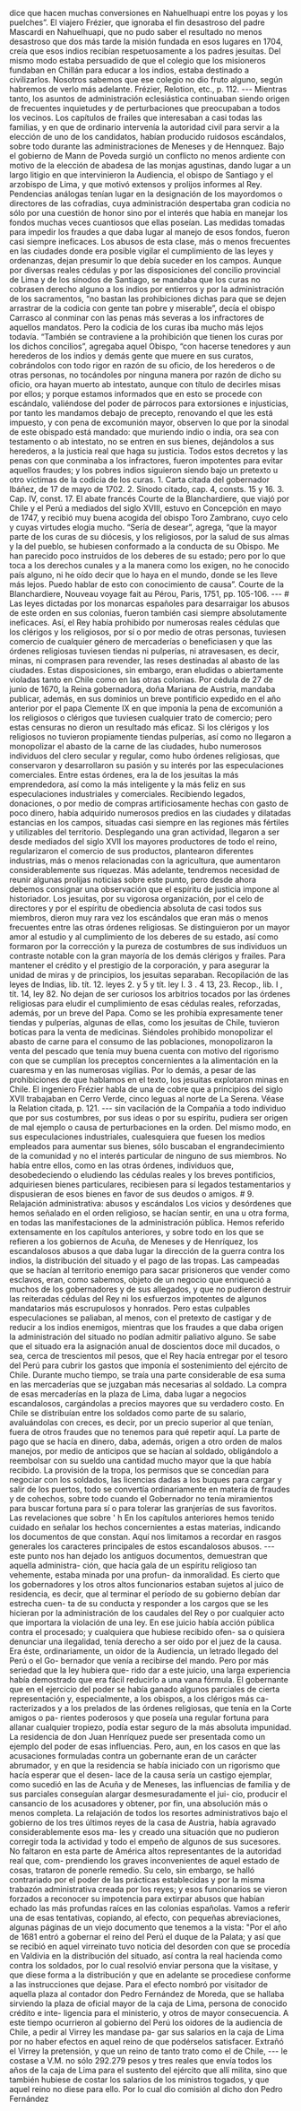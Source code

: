 dice que hacen muchas conversiones en Nahuelhuapi entre los poyas y los puelches”. El viajero Frézier, que ignoraba el fin desastroso del padre Mascardi en Nahuelhuapi, que no pudo saber el resultado no menos desastroso que dos más tarde la misión fundada en esos lugares en 1704, creía que esos indios recibían respetuosamente a los padres jesuitas. Del mismo modo estaba persuadido de que el colegio que los misioneros fundaban en Chillán para educar a los indios, estaba destinado a civilizarlos. Nosotros sabemos que ese colegio no dio fruto alguno, según habremos de verlo más adelante. Frézier, Relotion, etc., p. 112. --- Mientras tanto, los asuntos de administración eclesiástica continuaban siendo origen de frecuentes inquietudes y de perturbaciones que preocupaban a todos los vecinos. Los capítulos de frailes que interesaban a casi todas las familias, y en que de ordinario intervenía la autoridad civil para servir a la elección de uno de los candidatos, habían producido ruidosos escándalos, sobre todo durante las administraciones de Meneses y de Hennquez. Bajo el gobierno de Mann de Poveda surgió un conflicto no menos ardiente con motivo de la elección de abadesa de las monjas agustinas, dando lugar a un largo litigio en que intervinieron la Audiencia, el obispo de Santiago y el arzobispo de Lima, y que motivó extensos y prolijos informes al Rey. Pendencias análogas tenían lugar en la designación de los mayordomos o directores de las cofradías, cuya administración despertaba gran codicia no sólo por una cuestión de honor sino por el interés que había en manejar los fondos muchas veces cuantiosos que ellas poseían. Las medidas tomadas para impedir los fraudes a que daba lugar al manejo de esos fondos, fueron casi siempre ineficaces. Los abusos de esta clase, más o menos frecuentes en las ciudades donde era posible vigilar el cumplimiento de las leyes y ordenanzas, dejan presumir lo que debía suceder en los campos. Aunque por diversas reales cédulas y por las disposiciones del concilio provincial de Lima y de los sínodos de Santiago, se mandaba que los curas no cobrasen derecho alguno a los indios por entierros y por la administración de los sacramentos, “no bastan las prohibiciones dichas para que se dejen arrastrar de la codicia con gente tan pobre y miserable”, decía el obispo Carrasco al conminar con las penas más severas a los infractores de aquellos mandatos. Pero la codicia de los curas iba mucho más lejos todavía. “También se contraviene a la prohibición que tienen los curas por los dichos concilios”, agregaba aquel Obispo, “con hacerse tenedores y aun herederos de los indios y demás gente que muere en sus curatos, cobrándolos con todo rigor en razón de su oficio, de los herederos o de otras personas, no tocándoles por ninguna manera por razón de dicho su oficio, ora hayan muerto ab intestato, aunque con título de decirles misas por ellos; y porque estamos informados que en esto se procede con escándalo, valiéndose del poder de párrocos para extorsiones e injusticias, por tanto les mandamos debajo de precepto, renovando el que les está impuesto, y con pena de excomunión mayor, observen lo que por la sinodal de este obispado está mandado: que muriendo indio o india, ora sea con testamento o ab intestato, no se entren en sus bienes, dejándolos a sus herederos, a la justicia real que haga su justicia. Todos estos decretos y las penas con que conminaba a los infractores, fueron impotentes para evitar aquellos fraudes; y los pobres indios siguieron siendo bajo un pretexto u otro víctimas de la codicia de los curas. <footnotes> 1. Carta citada del gobernador Ibáñez, de 17 de mayo de 1702. 2. Sínodo citado, cap. 4, consts. 15 y 16. 3. Cap. IV, const. 17. El abate francés Courte de la Blanchardiere, que viajó por Chile y el Perú a mediados del siglo XVIII, estuvo en Concepción en mayo de 1747, y recibió muy buena acogida del obispo Toro Zambrano, cuyo celo y cuyas virtudes elogia mucho. “Sería de desear”, agrega, “que la mayor parte de los curas de su diócesis, y los religiosos, por la salud de sus almas y la del pueblo, se hubiesen conformado a la conducta de su Obispo. Me han parecido poco instruidos de los deberes de su estado; pero por lo que toca a los derechos cunales y a la manera como los exigen, no he conocido país alguno, ni he oído decir que lo haya en el mundo, donde se les lleve más lejos. Puedo hablar de esto con conocimiento de causa”. Courte de la Blanchardiere, Nouveau voyage fait au Pérou, Paris, 1751, pp. 105-106. </footnotes> --- # Las leyes dictadas por los monarcas españoles para desarraigar los abusos de este orden en sus colonias, fueron también casi siempre absolutamente ineficaces. Así, el Rey había prohibido por numerosas reales cédulas que los clérigos y los religiosos, por sí o por medio de otras personas, tuviesen comercio de cualquier género de mercaderías o beneficiasen y que las órdenes religiosas tuviesen tiendas ni pulperías, ni atravesasen, es decir, minas, ni comprasen para revender, las reses destinadas al abasto de las ciudades. Estas disposiciones, sin embargo, eran eludidas o abiertamente violadas tanto en Chile como en las otras colonias. Por cédula de 27 de junio de 1670, la Reina gobernadora, doña Mariana de Austria, mandaba publicar, además, en sus dominios un breve pontificio expedido en el año anterior por el papa Clemente IX en que imponía la pena de excomunión a los religiosos o clérigos que tuviesen cualquier trato de comercio; pero estas censuras no dieron un resultado más eficaz. Si los clérigos y los religiosos no tuvieron propiamente tiendas pulperías, así como no llegaron a monopolizar el abasto de la carne de las ciudades, hubo numerosos individuos del clero secular y regular, como hubo órdenes religiosas, que conservaron y desarrollaron su pasión y su interés por las especulaciones comerciales. Entre estas órdenes, era la de los jesuitas la más emprendedora, así como la más inteligente y la más feliz en sus especulaciones industriales y comerciales. Recibiendo legados, donaciones, o por medio de compras artificiosamente hechas con gasto de poco dinero, había adquirido numerosos predios en las ciudades y dilatadas estancias en los campos, situadas casi siempre en las regiones más fértiles y utilizables del territorio. Desplegando una gran actividad, llegaron a ser desde mediados del siglo XVII los mayores productores de todo el reino, regularizaron el comercio de sus productos, plantearon diferentes industrias, más o menos relacionadas con la agricultura, que aumentaron considerablemente sus riquezas. Más adelante, tendremos necesidad de reunir algunas prolijas noticias sobre este punto, pero desde ahora debemos consignar una observación que el espíritu de justicia impone al historiador. Los jesuitas, por su vigorosa organización, por el celo de directores y por el espíritu de obediencia absoluta de casi todos sus miembros, dieron muy rara vez los escándalos que eran más o menos frecuentes entre las otras órdenes religiosas. Se distinguieron por un mayor amor al estudio y al cumplimiento de los deberes de su estado, así como formaron por la corrección y la pureza de costumbres de sus individuos un contraste notable con la gran mayoría de los demás clérigos y frailes. Para mantener el crédito y el prestigio de la corporación, y para asegurar la unidad de miras y de principios, los jesuitas separaban. Recopilación de las leyes de Indias, lib. tít. 12. leyes 2. y 5 y tít. ley I. 3 . 4 13, 23. Recop., lib. I , tít. 14, ley 82. No dejan de ser curiosos los arbitrios tocados por las órdenes religiosas para eludir el cumplimiento de esas cédulas reales, reforzadas, además, por un breve del Papa. Como se les prohibía expresamente tener tiendas y pulperías, algunas de ellas, como los jesuitas de Chile, tuvieron boticas para la venta de medicinas. Siéndoles prohibido monopolizar el abasto de carne para el consumo de las poblaciones, monopolizaron la venta del pescado que tenía muy buena cuenta con motivo del rigorismo con que se cumplían los preceptos concernientes a la alimentación en la cuaresma y en las numerosas vigilias. Por lo demás, a pesar de las prohibiciones de que hablamos en el texto, los jesuitas explotaron minas en Chile. El ingeniero Frézier habla de una de cobre que a principios del siglo XVII trabajaban en Cerro Verde, cinco leguas al norte de La Serena. Véase la Relation citada, p. 121. --- sin vacilación de la Compañía a todo individuo que por sus costumbres, por sus ideas o por su espíritu, pudiera ser origen de mal ejemplo o causa de perturbaciones en la orden. Del mismo modo, en sus especulaciones industriales, cualesquiera que fuesen los medios empleados para aumentar sus bienes, sólo buscaban el engrandecimiento de la comunidad y no el interés particular de ninguno de sus miembros. No había entre ellos, como en las otras órdenes, individuos que, desobedeciendo o eludiendo las cédulas reales y los breves pontificios, adquiriesen bienes particulares, recibiesen para sí legados testamentarios y dispusieran de esos bienes en favor de sus deudos o amigos. # 9. Relajación administrativa: abusos y escándalos Los vicios y desórdenes que hemos señalado en el orden religioso, se hacían sentir, en una u otra forma, en todas las manifestaciones de la administración pública. Hemos referido extensamente en los capítulos anteriores, y sobre todo en los que se refieren a los gobiernos de Acuña, de Meneses y de Henríquez, los escandalosos abusos a que daba lugar la dirección de la guerra contra los indios, la distribución del situado y el pago de las tropas. Las campeadas que se hacían al territorio enemigo para sacar prisioneros que vender como esclavos, eran, como sabemos, objeto de un negocio que enriqueció a muchos de los gobernadores y de sus allegados, y que no pudieron destruir las reiteradas cédulas del Rey ni los esfuerzos impotentes de algunos mandatarios más escrupulosos y honrados. Pero estas culpables especulaciones se paliaban, al menos, con el pretexto de castigar y de reducir a los indios enemigos, mientras que los fraudes a que daba origen la administración del situado no podían admitir paliativo alguno. Se sabe que el situado era la asignación anual de doscientos doce mil ducados, o sea, cerca de trescientos mil pesos, que el Rey hacía entregar por el tesoro del Perú para cubrir los gastos que imponía el sostenimiento del ejército de Chile. Durante mucho tiempo, se traía una parte considerable de esa suma en las mercaderías que se juzgaban más necesarias al soldado. La compra de esas mercaderías en la plaza de Lima, daba lugar a negocios escandalosos, cargándolas a precios mayores que su verdadero costo. En Chile se distribuían entre los soldados como parte de su salario, avaluándolas con creces, es decir, por un precio superior al que tenían, fuera de otros fraudes que no tenemos para qué repetir aquí. La parte de pago que se hacía en dinero, daba, además, origen a otro orden de malos manejos, por medio de anticipos que se hacían al soldado, obligándolo a reembolsar con su sueldo una cantidad mucho mayor que la que había recibido. La provisión de la tropa, los permisos que se concedían para negociar con los soldados, las licencias dadas a los buques para cargar y salir de los puertos, todo se convertía ordinariamente en materia de fraudes y de cohechos, sobre todo cuando el Gobernador no tenía miramientos para buscar fortuna para sí o para tolerar las granjerías de sus favoritos. Las revelaciones que sobre ' h En los capítulos anteriores hemos tenido cuidado en señalar los hechos concernientes a estas materias, indicando los documentos de que constan. Aquí nos limitamos a recordar en rasgos generales los caracteres principales de estos escandalosos abusos. --- este punto nos han dejado los antiguos documentos, demuestran que aquella administra- ción, que hacía gala de un espíritu religioso tan vehemente, estaba minada por una profun- da inmoralidad. Es cierto que los gobernadores y los otros altos funcionarios estaban sujetos al juico de residencia, es decir, que al terminar el período de su gobierno debían dar estrecha cuen- ta de su conducta y responder a los cargos que se les hicieran por la administración de los caudales del Rey o por cualquier acto que importara la violación de una ley. En ese juicio había acción pública contra el procesado; y cualquiera que hubiese recibido ofen- sa o quisiera denunciar una ilegalidad, tenía derecho a ser oído por el juez de la causa. Era éste, ordinariamente, un oidor de la Audiencia, un letrado llegado del Perú o el Go- bernador que venía a recibirse del mando. Pero por más seriedad que la ley hubiera que- rido dar a este juicio, una larga experiencia había demostrado que era fácil reducirlo a una vana fórmula. El gobernante que en el ejercicio del poder se había ganado algunos parciales de cierta representación y, especialmente, a los obispos, a los clérigos más ca- racterizados y a los prelados de las órdenes religiosas, que tenía en la Corte amigos o pa- rientes poderosos y que poseía una regular fortuna para allanar cualquier tropiezo, podía estar seguro de la más absoluta impunidad. La residencia de don Juan Henríquez puede ser presentada como un ejemplo del poder de esas influencias. Pero, aun, en los casos en que las acusaciones formuladas contra un gobernante eran de un carácter abrumador, y en que la residencia se había iniciado con un rigorismo que hacía esperar que el desen- lace de la causa sería un castigo ejemplar, como sucedió en las de Acuña y de Meneses, las influencias de familia y de sus parciales conseguían alargar desmesuradamente el jui- cio, producir el cansancio de los acusadores y obtener, por fin, una absolución más o menos completa. La relajación de todos los resortes administrativos bajo el gobierno de los tres últimos reyes de la casa de Austria, había agravado considerablemente esos ma- les y creado una situación que no pudieron corregir toda la actividad y todo el empeño de algunos de sus sucesores. No faltaron en esta parte de América altos representantes de la autoridad real que, com- prendiendo los graves inconvenientes de aquel estado de cosas, trataron de ponerle remedio. Su celo, sin embargo, se halló contrariado por el poder de las prácticas establecidas y por la misma trabazón administrativa creada por los reyes; y esos funcionarios se vieron forzados a reconocer su impotencia para extirpar abusos que habían echado las más profundas raíces en las colonias españolas. Vamos a referir una de esas tentativas, copiando, al efecto, con pequeñas abreviaciones, algunas páginas de un viejo documento que tenemos a la vista: "Por el año de 1681 entró a gobernar el reino del Perú el duque de la Palata; y así que se recibió en aquel virreinato tuvo noticia del desorden con que se procedía en Valdivia en la distribución del situado, así contra la real hacienda como contra los soldados, por lo cual resolvió enviar persona que la visitase, y que diese forma a la distribución y que en adelante se procediese conforme a las instrucciones que dejase. Para el efecto nombró por visitador de aquella plaza al contador don Pedro Fernández de Moreda, que se hallaba sirviendo la plaza de oficial mayor de la caja de Lima, persona de conocido crédito e inte- ligencia para el ministerio, y otros de mayor consecuencia. A este tiempo ocurrieron al gobierno del Perú los oidores de la audiencia de Chile, a pedir al Virrey les mandase pa- gar sus salarios en la caja de Lima por no haber efectos en aquel reino de que podérselos satisfacer. Extrañó el Virrey la pretensión, y que un reino de tanto trato como el de Chile, --- le costase a V.M. no sólo 292.279 pesos y tres reales que envía todos los años de la caja de Lima para el sustento del ejército que allí milita, sino que también hubiese de costar los salarios de los ministros togados, y que aquel reino no diese para ello. Por lo cual dio comisión al dicho don Pedro Fernández